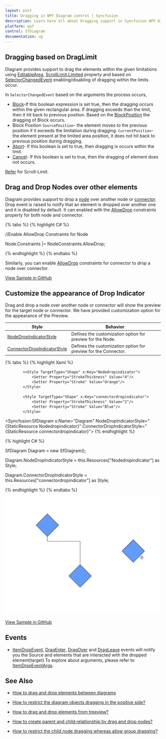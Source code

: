```yaml
---
layout: post
title: Dragging in WPF Diagram control | Syncfusion
description: Learn here all about Dragging support in Syncfusion WPF Diagram (SfDiagram) control and more.
platform: wpf
control: SfDiagram
documentation: ug
---
```


## Dragging based on DragLimit

Diagram provides support to drag the elements within the given limitations using [EditableArea](https://help.syncfusion.com/cr/wpf/Syncfusion.UI.Xaml.Diagram.ScrollSettings.html#Syncfusion_UI_Xaml_Diagram_ScrollSettings_EditableArea), [ScrollLimit.Limited](https://help.syncfusion.com/cr/wpf/Syncfusion.Windows.Diagram.ScrollLimit.html) property and based on [SelectorChangedEvent](https://help.syncfusion.com/cr/wpf/Syncfusion.UI.Xaml.Diagram.SelectorChangedEventArgs.html) enabling/disabling of dragging within the limits occur.

In `SelectorChangedEvent` based on the arguments the process occurs,
* [Block](https://help.syncfusion.com/cr/wpf/Syncfusion.UI.Xaml.Diagram.SelectorChangedEventArgs.html#Syncfusion_UI_Xaml_Diagram_SelectorChangedEventArgs_Block)-If this boolean expression is set true, then the dragging occurs within the given rectangular area. If dragging exceeds than the limit, then it hit back to previous position.
Based on the [BlockPosition](https://help.syncfusion.com/cr/wpf/Syncfusion.UI.Xaml.Diagram.SelectorChangedEventArgs.html#Syncfusion_UI_Xaml_Diagram_SelectorChangedEventArgs_BlockPosition) the dragging of Block occurs.
* Block Position
  `SourcePosition`- the element moves to the previous position if it exceeds the limitation during dragging.
  `CurrentPosition`- the element present at the limited area position, it does not hit back to previous position during dragging.
* [Abort](https://help.syncfusion.com/cr/wpf/Syncfusion.UI.Xaml.Diagram.SelectorChangedEventArgs.html#Syncfusion_UI_Xaml_Diagram_SelectorChangedEventArgs_Abort)- If this boolean is set to true, then dragging is occurs within the limit.
* [Cancel](https://help.syncfusion.com/cr/wpf/Syncfusion.UI.Xaml.Diagram.SelectorChangedEventArgs.html#Syncfusion_UI_Xaml_Diagram_SelectorChangedEventArgs_Cancel)- If this boolean is set to true, then the dragging of element does not occurs.   

[Refer](https://help.syncfusion.com/wpf/diagram/scroll-settings/scrolllimit) for Scroll-Limit.

## Drag and Drop Nodes over other elements

Diagram provides support to drop a [node](https://help.syncfusion.com/cr/wpf/Syncfusion.UI.Xaml.Diagram.NodeViewModel.html) over another node or [connector](https://help.syncfusion.com/cr/wpf/Syncfusion.UI.Xaml.Diagram.ConnectorViewModel.html). Drop event is raised to notify that an element is dropped over another one and it is disabled by default. It can enabled with the [AllowDrop](https://help.syncfusion.com/cr/wpf/Syncfusion.UI.Xaml.Diagram.NodeConstraints.html) constraints property for both node and connector.

{% tabs %}
{% highlight C# %}

//Enable AllowDrop Constraints for Node

Node.Constraints |= NodeConstraints.AllowDrop;

{% endhighlight %}
{% endtabs %}

Similarly, you can enable [AllowDrop](https://help.syncfusion.com/cr/wpf/Syncfusion.UI.Xaml.Diagram.ConnectorViewModel.html#Syncfusion_UI_Xaml_Diagram_ConnectorViewModel_Constraints) constraints for connector to drop a node over connector.

[View Sample in GitHub](https://github.com/SyncfusionExamples/WPF-Diagram-Examples/tree/master/Samples/Interaction/IndicatorStyle-sample)

## Customize the appearance of Drop Indicator

Drag and drop a node over another node or connector will show the preview for the target node or connector. We have provided customization option for the appearance of the Preview.

| Style | Behavior |
| --|--|
| [NodeDropIndicatorStyle](https://help.syncfusion.com/cr/wpf/Syncfusion.UI.Xaml.Diagram.SfDiagram.html#Syncfusion_UI_Xaml_Diagram_SfDiagram_NodeDropIndicatorStyle) | Defines the customization option for preview for the Node. |
| [ConnectorDropIndicatorStyle](https://help.syncfusion.com/cr/wpf/Syncfusion.UI.Xaml.Diagram.SfDiagram.html#Syncfusion_UI_Xaml_Diagram_SfDiagram_ConnectorDropIndicatorStyle) | Defines the customization option for preview for the Connector.|

{% tabs %}
{% highlight Xaml %}

            <<Style TargetType="Shape" x:Key="Nodedropindicator">
                <Setter Property="StrokeThickness" Value="4"/>
                <Setter Property="Stroke" Value="Orange"/>
            </Style>
            
            <Style TargetType="Shape" x:Key="connectordropindicator">
                <Setter Property="StrokeThickness" Value="2"/>
                <Setter Property="Stroke" Value="Blue"/>
            </Style>


<Syncfusion:SfDiagram x:Name="Diagram" 
                              NodeDropIndicatorStyle="{StaticResource Nodedropindicator}"
                              ConnectorDropIndicatorStyle="{StaticResource connectordropindicator}">
{% endhighlight %}

{% highlight C# %}

SfDiagram Diagram = new SfDiagram();

Diagram.NodeDropIndicatorStyle = this.Resources["Nodedropindicator"] as Style;

Diagram.ConnectorDropIndicatorStyle = this.Resources["connectordropindicator"] as Style;

{% endhighlight %}
{% endtabs %}

![Drop Indicator](Drag_Images/DropIndicators.gif)

[View Sample in GitHub](https://github.com/SyncfusionExamples/WPF-Diagram-Examples/tree/master/Samples/Interaction/IndicatorStyle-sample)

## Events 

* [ItemDropEvent](https://help.syncfusion.com/cr/wpf/Syncfusion.UI.Xaml.Diagram.IGraphInfo.html), [DragEnter](https://help.syncfusion.com/cr/wpf/Syncfusion.UI.Xaml.Diagram.IGraphInfo.html), [DragOver](https://help.syncfusion.com/cr/wpf/Syncfusion.UI.Xaml.Diagram.IGraphInfo.html) and [DragLeave](https://help.syncfusion.com/cr/wpf/Syncfusion.UI.Xaml.Diagram.IGraphInfo.html) events will notify you the Source and elements that are interacted with the dropped element(target).To explore about arguments, please refer to [ItemDropEventArgs](https://help.syncfusion.com/cr/wpf/Syncfusion.UI.Xaml.Diagram.ItemDropEventArgs.html).

## See Also

* [How to drag and drop elements between diagrams](https://www.syncfusion.com/kb/6981/how-to-enable-drag-the-node-from-one-diagram-to-another-diagram-in-wpf-sfdiagram)

* [How to restrict the diagram objects dragging in the positive side?](https://www.syncfusion.com/kb/11521/how-to-restrict-the-diagram-objects-dragging-in-the-positive-side-in-the)

* [How to drag and drop elements from treeview?](https://www.syncfusion.com/kb/10574/how-to-drag-and-drop-elements-from-treeview-in-wpf-diagramsfdiagram)

* [How to create parent and child relationship by drag and drop nodes?](https://www.syncfusion.com/kb/11401/how-to-create-parent-and-child-relationship-by-drag-and-drop-nodes-in-wpf-diagramsfdiagram)

* [How to restrict the child node dragging whereas allow group dragging?](https://www.syncfusion.com/kb/11462/how-to-restrict-the-child-node-dragging-whereas-allow-group-dragging-in-wpf)
